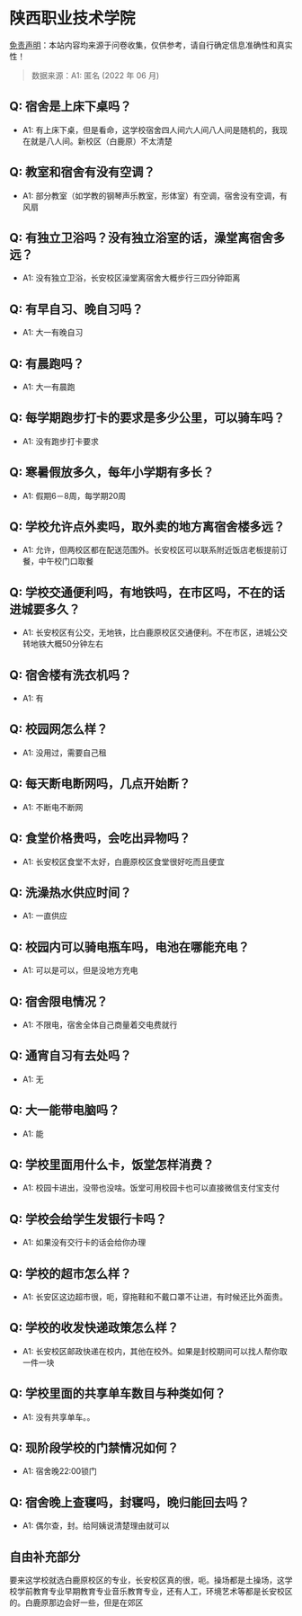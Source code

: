 # 陕西职业技术学院

[免责声明](https://colleges.chat/#_3)：本站内容均来源于问卷收集，仅供参考，请自行确定信息准确性和真实性！

> 数据来源：A1: 匿名 (2022 年 06 月)

## Q: 宿舍是上床下桌吗？

- A1: 有上床下桌，但是看命，这学校宿舍四人间六人间八人间是随机的，我现在就是八人间。新校区（白鹿原）不太清楚

## Q: 教室和宿舍有没有空调？

- A1: 部分教室（如学教的钢琴声乐教室，形体室）有空调，宿舍没有空调，有风扇

## Q: 有独立卫浴吗？没有独立浴室的话，澡堂离宿舍多远？

- A1: 没有独立卫浴，长安校区澡堂离宿舍大概步行三四分钟距离

## Q: 有早自习、晚自习吗？

- A1: 大一有晚自习

## Q: 有晨跑吗？

- A1: 大一有晨跑

## Q: 每学期跑步打卡的要求是多少公里，可以骑车吗？

- A1: 没有跑步打卡要求

## Q: 寒暑假放多久，每年小学期有多长？

- A1: 假期6－8周，每学期20周

## Q: 学校允许点外卖吗，取外卖的地方离宿舍楼多远？

- A1: 允许，但两校区都在配送范围外。长安校区可以联系附近饭店老板提前订餐，中午校门口取餐

## Q: 学校交通便利吗，有地铁吗，在市区吗，不在的话进城要多久？

- A1: 长安校区有公交，无地铁，比白鹿原校区交通便利。不在市区，进城公交转地铁大概50分钟左右

## Q: 宿舍楼有洗衣机吗？

- A1: 有

## Q: 校园网怎么样？

- A1: 没用过，需要自己租

## Q: 每天断电断网吗，几点开始断？

- A1: 不断电不断网

## Q: 食堂价格贵吗，会吃出异物吗？

- A1: 长安校区食堂不太好，白鹿原校区食堂很好吃而且便宜

## Q: 洗澡热水供应时间？

- A1: 一直供应

## Q: 校园内可以骑电瓶车吗，电池在哪能充电？

- A1: 可以是可以，但是没地方充电

## Q: 宿舍限电情况？

- A1: 不限电，宿舍全体自己商量着交电费就行

## Q: 通宵自习有去处吗？

- A1: 无

## Q: 大一能带电脑吗？

- A1: 能

## Q: 学校里面用什么卡，饭堂怎样消费？

- A1: 校园卡进出，没带也没啥。饭堂可用校园卡也可以直接微信支付宝支付

## Q: 学校会给学生发银行卡吗？

- A1: 如果没有交行卡的话会给你办理

## Q: 学校的超市怎么样？

- A1: 长安区这边超市很，呃，穿拖鞋和不戴口罩不让进，有时候还比外面贵。

## Q: 学校的收发快递政策怎么样？

- A1: 长安校区邮政快递在校内，其他在校外。如果是封校期间可以找人帮你取一件一块

## Q: 学校里面的共享单车数目与种类如何？

- A1: 没有共享单车。。

## Q: 现阶段学校的门禁情况如何？

- A1: 宿舍晚22:00锁门

## Q: 宿舍晚上查寝吗，封寝吗，晚归能回去吗？

- A1: 偶尔查，封。给阿姨说清楚理由就可以

## 自由补充部分

要来这学校就选白鹿原校区的专业，长安校区真的很，呃。操场都是土操场，这学校学前教育专业早期教育专业音乐教育专业，还有人工，环境艺术等都是长安校区的。白鹿原那边会好一些，但是在郊区